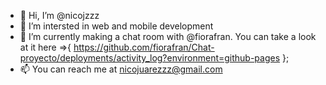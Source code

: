 - 👋 Hi, I’m @nicojzzz
- 👀 I’m intersted in web and mobile development
- 🌱 I’m currently making a chat room with @fiorafran. You can take a look at it here =>{ https://github.com/fiorafran/Chat-proyecto/deployments/activity_log?environment=github-pages };
- 📫 You can reach me at nicojuarezzz@gmail.com

<!---
nicojzzz/nicojzzz is a ✨ special ✨ repository because its `README.md` (this file) appears on your GitHub profile.
You can click the Preview link to take a look at your changes.
--->

